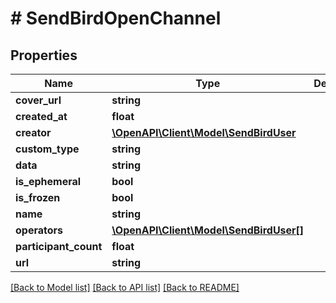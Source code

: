 # # SendBirdOpenChannel

## Properties

Name | Type | Description | Notes
------------ | ------------- | ------------- | -------------
**cover_url** | **string** |  | [optional]
**created_at** | **float** |  | [optional]
**creator** | [**\OpenAPI\Client\Model\SendBirdUser**](SendBirdUser.md) |  | [optional]
**custom_type** | **string** |  | [optional]
**data** | **string** |  | [optional]
**is_ephemeral** | **bool** |  | [optional]
**is_frozen** | **bool** |  | [optional]
**name** | **string** |  | [optional]
**operators** | [**\OpenAPI\Client\Model\SendBirdUser[]**](SendBirdUser.md) |  | [optional]
**participant_count** | **float** |  | [optional]
**url** | **string** |  | [optional]

[[Back to Model list]](../../README.md#models) [[Back to API list]](../../README.md#endpoints) [[Back to README]](../../README.md)
